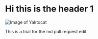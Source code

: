 # Hi this is the header 1


![Image of Yaktocat](https://octodex.github.com/images/yaktocat.png)

This is a trial for the md pull request edit
